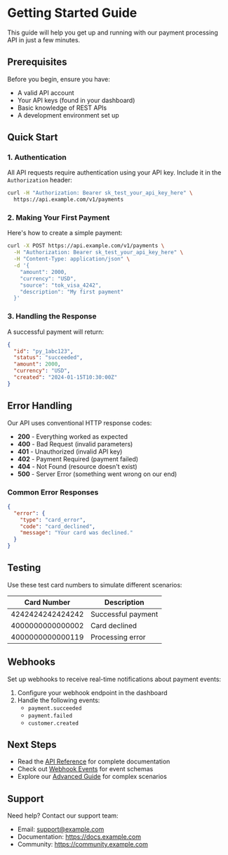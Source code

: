 # Getting Started Guide

This guide will help you get up and running with our payment processing API in just a few minutes.

## Prerequisites

Before you begin, ensure you have:

- A valid API account
- Your API keys (found in your dashboard)
- Basic knowledge of REST APIs
- A development environment set up

## Quick Start

### 1. Authentication

All API requests require authentication using your API key. Include it in the `Authorization` header:

```bash
curl -H "Authorization: Bearer sk_test_your_api_key_here" \
  https://api.example.com/v1/payments
```

### 2. Making Your First Payment

Here's how to create a simple payment:

```bash
curl -X POST https://api.example.com/v1/payments \
  -H "Authorization: Bearer sk_test_your_api_key_here" \
  -H "Content-Type: application/json" \
  -d '{
    "amount": 2000,
    "currency": "USD",
    "source": "tok_visa_4242",
    "description": "My first payment"
  }'
```

### 3. Handling the Response

A successful payment will return:

```json
{
  "id": "py_1abc123",
  "status": "succeeded",
  "amount": 2000,
  "currency": "USD",
  "created": "2024-01-15T10:30:00Z"
}
```

## Error Handling

Our API uses conventional HTTP response codes:

- **200** - Everything worked as expected
- **400** - Bad Request (invalid parameters)
- **401** - Unauthorized (invalid API key)
- **402** - Payment Required (payment failed)
- **404** - Not Found (resource doesn't exist)
- **500** - Server Error (something went wrong on our end)

### Common Error Responses

```json
{
  "error": {
    "type": "card_error",
    "code": "card_declined",
    "message": "Your card was declined."
  }
}
```

## Testing

Use these test card numbers to simulate different scenarios:

| Card Number | Description |
|-------------|-------------|
| 4242424242424242 | Successful payment |
| 4000000000000002 | Card declined |
| 4000000000000119 | Processing error |

## Webhooks

Set up webhooks to receive real-time notifications about payment events:

1. Configure your webhook endpoint in the dashboard
2. Handle the following events:
   - `payment.succeeded`
   - `payment.failed`
   - `customer.created`

## Next Steps

- Read the [API Reference](../test-api.yaml) for complete documentation
- Check out [Webhook Events](../webhook-events.json) for event schemas
- Explore our [Advanced Guide](../advanced-guide.mdx) for complex scenarios

## Support

Need help? Contact our support team:

- Email: support@example.com
- Documentation: https://docs.example.com
- Community: https://community.example.com